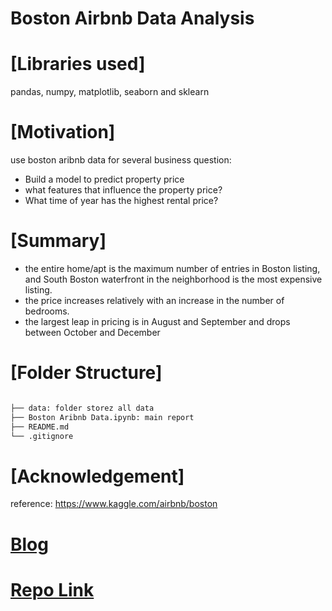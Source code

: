 # Boston Airbnb Data Analysis

# [Libraries used]
pandas, numpy, matplotlib, seaborn and sklearn
# [Motivation]
use boston aribnb data for several business question: 
- Build a model to predict property price
- what features that influence the property price? 
- What time of year has the highest rental price?

# [Summary]
-  the entire home/apt is the maximum number of entries in Boston listing, and South Boston waterfront in the neighborhood is the most expensive listing.
-  the price increases relatively with an increase in the number of bedrooms.
-  the largest leap in pricing is in August and September and drops between October and December

# [Folder Structure]

 ```bash

├── data: folder storez all data 
├── Boston Aribnb Data.ipynb: main report
├── README.md
└── .gitignore
```

# [Acknowledgement]
reference: https://www.kaggle.com/airbnb/boston

# [Blog](https://bigyi1989-93881.medium.com/airbnb-operates-an-online-marketplace-for-lodging-primarily-homestays-for-vacation-rentals-and-c12d75ad4125)

# [Repo Link](https://github.com/YiWang-Evonne/Boston-Airbnb-Data)
